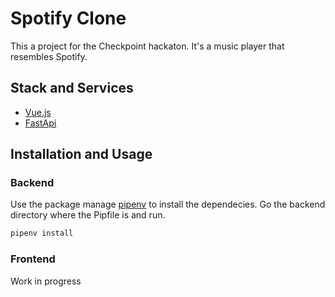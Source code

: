 # Spotify Clone

This a project for the Checkpoint hackaton. It's a music player that resembles Spotify. 

## Stack and Services

- [Vue.js](https://vuejs.org/)
- [FastApi](https://fastapi.tiangolo.com/)

## Installation and Usage

### Backend

Use the package manage [pipenv](https://pypi.org/project/pipenv/) to install the dependecies.
Go the backend directory where the Pipfile is and run.

```bash
pipenv install
```

### Frontend

Work in progress
